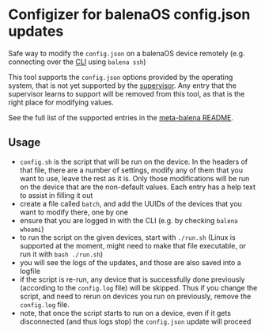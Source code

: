 # Configizer for balenaOS config.json updates

Safe way to modify the `config.json` on a balenaOS device remotely (e.g. connecting over the [CLI][cli] using `balena ssh`)

This tool supports the `config.json` options provided by the operating system, that is not yet supported by the [supervisor][supervisor].
Any entry that the supervisor learns to support will be removed from this tool, as that is the right place for modifying values.

See the full list of the supported entries in the [meta-balena README][meta-balena readme].

## Usage

* `config.sh` is the script that will be run on the device. In the headers of that file, there are a number of settings, modify any of them that you want to use, leave the rest as it is. Only those modifications will be run on the device that are the non-default values. Each entry has a help text to assist in filling it out
* create a file called `batch`, and add the UUIDs of the devices that you want to modify there, one by one
* ensure that you are logged in with the CLI (e.g. by checking `balena whoami`)
* to run the script on the given devices, start with `./run.sh` (Linux is supported at the moment, might need to make that file executable, or run it with `bash ./run.sh`)
* you will see the logs of the updates, and those are also saved into a logfile
* if the script is re-run, any device that is successfully done previously (according to the `config.log` file) will be skipped. Thus if you change the script, and need to rerun on devices you run on previously, remove the `config.log` file.
* note, that once the script starts to run on a device, even if it gets disconnected (and thus logs stop) the `config.json` update will proceed

[cli]: https://github.com/balena-io/balena-cli/ "balenaCLI"
[supervisor]: https://github.com/balena-io/balena-supervisor "balena supervisor repository"
[meta-balena readme]: https://github.com/balena-os/meta-balena#configjson "Supported config.json values in balenaOS"
